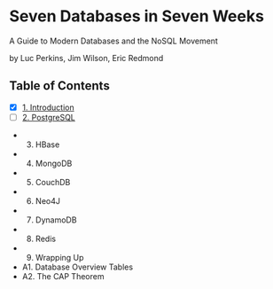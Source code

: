 # Seven Databases in Seven Weeks

A Guide to Modern Databases and the NoSQL Movement

by Luc Perkins, Jim Wilson, Eric Redmond

## Table of Contents

- [x] [1. Introduction](1_introduction)
- [ ] [2. PostgreSQL](2_postgresql)
- 3. HBase
- 4. MongoDB
- 5. CouchDB
- 6. Neo4J
- 7. DynamoDB
- 8. Redis
- 9. Wrapping Up
- A1. Database Overview Tables
- A2. The CAP Theorem
